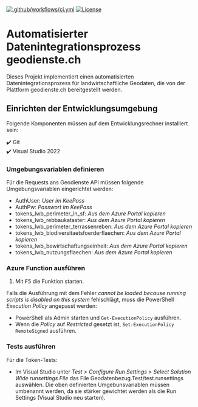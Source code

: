 [![.github/workflows/ci.yml](https://github.com/blw-ofag-ufag/geodatenbezug_geodienste/actions/workflows/ci.yml/badge.svg)](https://github.com/blw-ofag-ufag/geodatenbezug_geodienste/actions/workflows/ci.yml) [![License](https://img.shields.io/github/license/blw-ofag-ufag/geodatenbezug_geodienste)](https://github.com/blw-ofag-ufag/geodatenbezug_geodienste/blob/main/LICENSE)

# Automatisierter Datenintegrationsprozess geodienste.ch

Dieses Projekt implementiert einen automatisierten Datenintegrationsprozess für landwirtschaftliche Geodaten, die von der Plattform geodienste.ch bereitgestellt werden.

## Einrichten der Entwicklungsumgebung

Folgende Komponenten müssen auf dem Entwicklungsrechner installiert sein:

✔️ Git  
✔️ Visual Studio 2022

### Umgebungsvariablen definieren

Für die Requests ans Geodienste API müssen folgende Umgebungsvariablen eingerichtet werden:

- AuthUser: _User im KeePass_
- AuthPw: _Passwort im KeePass_
- tokens_lwb_perimeter_ln_sf: _Aus dem Azure Portal kopieren_
- tokens_lwb_rebbaukataster: _Aus dem Azure Portal kopieren_
- tokens_lwb_perimeter_terrassenreben: _Aus dem Azure Portal kopieren_
- tokens_lwb_biodiversitaetsfoerderflaechen: _Aus dem Azure Portal kopieren_
- tokens_lwb_bewirtschaftungseinheit: _Aus dem Azure Portal kopieren_
- tokens_lwb_nutzungsflaechen: _Aus dem Azure Portal kopieren_

### Azure Function ausführen

1. Mit <kbd>F5</kbd> die Funktion starten.

Falls die Ausführung mit dem Fehler _cannot be loaded because running scripts is disabled on this system_ fehlschlägt, muss die PowerShell _Execution Policy_ angepasst werden:

- PowerShell als Admin starten und `Get-ExecutionPolicy` ausführen.
- Wenn die _Policy_ auf _Restricted_ gesetzt ist, `Set-ExecutionPolicy RemoteSigned` ausführen.

### Tests ausführen

Für die Token-Tests:

- Im Visual Studio unter _Test > Configure Run Settings > Select Solution Wide runsettings File_ das File Geodatenbezug.Test/test.runsettings auswählen. Die oben definierten Umgebunsvariablen müssen umbenannt werden, da sie stärker gewichtet werden als die Run Settings (Visual Studio neu starten).
